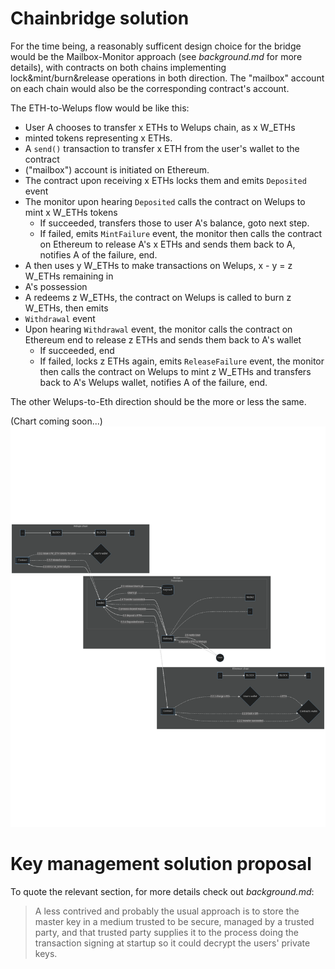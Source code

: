 Chainbridge solution
====================

For the time being, a reasonably sufficent design choice for the bridge would be the
Mailbox-Monitor approach (see *background.md* for more details), with contracts on both chains implementing
lock&mint/burn&release operations in both direction. The "mailbox" account on each chain
would also be the corresponding contract's account.

The ETH-to-Welups flow would be like this:
  * User A chooses to transfer x ETHs to Welups chain, as x W_ETHs
  * minted tokens representing x ETHs.
  * A `send()` transaction to transfer x ETH from the user's wallet to the contract
  * ("mailbox") account is initiated on Ethereum.
  * The contract upon receiving x ETHs locks them and emits `Deposited` event
  * The monitor upon hearing `Deposited` calls the contract on Welups to mint x W_ETHs tokens
    - If succeeded, transfers those to user A's balance, goto next step.
    - If failed, emits `MintFailure` event, the monitor then calls the contract on
         Ethereum to release A's x ETHs and sends them back
         to A, notifies A of the failure, end.
  * A then uses y W_ETHs to make transactions on Welups, x - y = z W_ETHs remaining in
  * A's possession
  * A redeems z W_ETHs, the contract on Welups is called to burn z W_ETHs, then emits
  * `Withdrawal` event
  * Upon hearing `Withdrawal` event, the monitor calls the contract on Ethereum end to release z
     ETHs and sends them back to A's wallet
     - If succeeded, end
     - If failed, locks z ETHs again, emits `ReleaseFailure` event, the monitor then calls
          the contract on Welups to mint z W_ETHs and transfers back to A's Welups wallet,
          notifies A of the failure, end.
  
The other Welups-to-Eth direction should be the more or less the same.

(Chart coming soon...)
![deposit eth](./assets/deposit-eth.png)

Key management solution proposal
================================

To quote the relevant section, for more details check out *background.md*:

>A less contrived and probably the usual approach is to store the master key in a medium
>trusted to be secure, managed by a trusted party, and that trusted party supplies it to
>the process doing the transaction signing at startup so it could decrypt the users'
>private keys.
